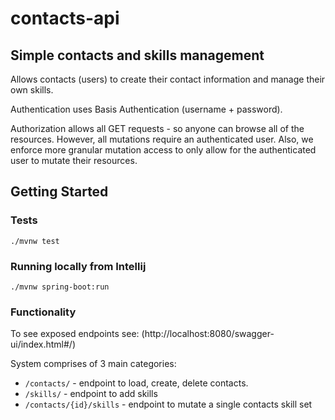# contacts-api
## Simple contacts and skills management

Allows contacts (users) to create their contact information and manage their own skills.

Authentication uses Basis Authentication (username + password).

Authorization allows all GET requests - so anyone can browse all of the resources. However, all mutations require an authenticated user.
Also, we enforce more granular mutation access to only allow for the authenticated user to mutate their resources.

## Getting Started

### Tests
`./mvnw test`

### Running locally from Intellij
`./mvnw spring-boot:run`

### Functionality

To see exposed endpoints see: (http://localhost:8080/swagger-ui/index.html#/)

System comprises of 3 main categories:
- `/contacts/` - endpoint to load, create, delete contacts.
- `/skills/` - endpoint to add skills
- `/contacts/{id}/skills` - endpoint to mutate a single contacts skill set
